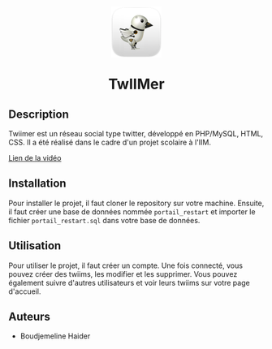 <h1 align="center">
  <img src="img/logo_400.png" width="100">
  <p size="54px" align="center">TwIIMer</p>
</h1>

## Description

Twiimer est un réseau social type twitter, développé en PHP/MySQL, HTML, CSS. Il a été réalisé dans le cadre d'un projet scolaire à l'IIM.

[Lien de la vidéo](https://youtu.be/kkdxUpA6Dmw)

## Installation

Pour installer le projet, il faut cloner le repository sur votre machine. Ensuite, il faut créer une base de données nommée `portail_restart` et importer le fichier `portail_restart.sql` dans votre base de données.

## Utilisation

Pour utiliser le projet, il faut créer un compte. Une fois connecté, vous pouvez créer des twiims, les modifier et les supprimer. Vous pouvez également suivre d'autres utilisateurs et voir leurs twiims sur votre page d'accueil.

## Auteurs

- Boudjemeline Haider
